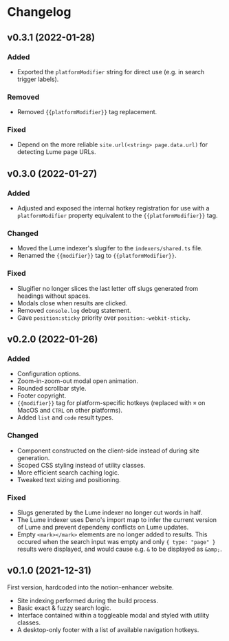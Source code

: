 # Changelog

## v0.3.1 (2022-01-28)

### Added

- Exported the `platformModifier` string for direct use
  (e.g. in search trigger labels).

### Removed

- Removed `{{platformModifier}}` tag replacement.

### Fixed

- Depend on the more reliable `site.url(<string> page.data.url)`
  for detecting Lume page URLs.

## v0.3.0 (2022-01-27)

### Added

- Adjusted and exposed the internal hotkey registration
  for use with a `platformModifier` property equivalent
  to the `{{platformModifier}}` tag.

### Changed

- Moved the Lume indexer's slugifer to the `indexers/shared.ts` file.
- Renamed the `{{modifier}}` tag to `{{platformModifier}}`.

### Fixed

- Slugifier no longer slices the last letter off
  slugs generated from headings without spaces.
- Modals close when results are clicked.
- Removed `console.log` debug statement.
- Gave `position:sticky` priority over `position:-webkit-sticky`.

## v0.2.0 (2022-01-26)

### Added

- Configuration options.
- Zoom-in-zoom-out modal open animation.
- Rounded scrollbar style.
- Footer copyright.
- `{{modifier}}` tag for platform-specific hotkeys
  (replaced with `⌘` on MacOS and `CTRL` on other platforms).
- Added `list` and `code` result types.

### Changed

- Component constructed on the client-side instead of during site generation.
- Scoped CSS styling instead of utility classes.
- More efficient search caching logic.
- Tweaked text sizing and positioning.

### Fixed

- Slugs generated by the Lume indexer no longer cut words in half.
- The Lume indexer uses Deno's import map to infer the current version of
  Lume and prevent dependeny conflicts on Lume updates.
- Empty `<mark></mark>` elements are no longer added to results.
  This occured when the search input was empty and only `{ type: "page" }`
  results were displayed, and would cause e.g. `&` to be displayed as `&amp;`.

## v0.1.0 (2021-12-31)

First version, hardcoded into the notion-enhancer website.

- Site indexing performed during the build process.
- Basic exact & fuzzy search logic.
- Interface contained within a toggleable modal and styled with utility classes.
- A desktop-only footer with a list of available navigation hotkeys.
